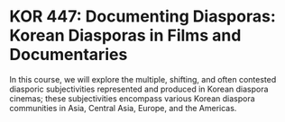 # KOR 447: Documenting Diasporas: Korean Diasporas in Films and Documentaries

In this course, we will explore the multiple, shifting, and often contested diasporic subjectivities represented and produced in Korean diaspora cinemas; these subjectivities encompass various Korean diaspora communities in Asia, Central Asia, Europe, and the Americas.
